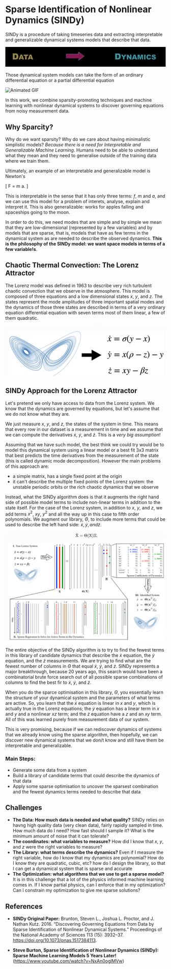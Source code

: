 # Sparse Identification of Nonlinear Dynamics (SINDy)

SINDy is a procedure of taking timeseries data and extracting interpretable and generalizable dynamical systems models that describe that data.

![Data Dynamics](imgs/data_dynamics.png)

Those dynamical system models can take the form of an ordinary differential equation or a partial differential equation

![Animated GIF](gifs/lorenz.gif)

 In this work, we combine sparsity-promoting techniques and machine learning with nonlinear dynamical systems to discover governing equations from noisy measurement data.

 ## Why Sparcity?

 Why do we want sparsity? Why do we care about having minimalistic simplistic models? *Because there is a need for Interpretable and Generalizable Machine Learning*. Humans need to be able to understand what they mean and they need to generalise outside of the training data where we train them.

 Ultimately, an example of an interpretable and generalizable model is Newton's

 \[ F = m a. \]

This is interpretable in the sense that it has only three terms: $f$, $m$ and $a$, and we can use this model for a problem of interets, analyse, explain and interpret it. This is also generalizable: works for apples falling and spaceships going to the moon. 

In order to do this, we need modes that are simple and by simple we mean that they are low-dimensional (represented by a few variables) and by models that are sparse, that is, models that have as few terms in the dynamical system as are needed to describe the observed dynamics. **This is the philosophy of the SINDy model: we want space models in terms of a few variable!s**. 

## Chaotic Thermal Convection: The Lorenz Attractor

The Lorenz model was defined in 1963 to describe very rich turbulent chaotic convection that we observe in the atmosphere. This model is composed of three equations and a low dimensional states $x$, $y$, and $z$. The states represent the mode amplitudes of three important spatial modes and the dynamics of those three states are described in terms of a very ordinary equation differential equation with seven terms most of them linear, a few of them quadratic.

![Lorenz Model](imgs/lorenz_model.png)

## SINDy Approach for the Lorenz Attractor

Let's pretend we only have access to data from the Lorenz system. We know that the dynamics are governed by equations, but let's assume that we do not know what they are. 

We just measure $x$, $y$, and $z$, the states of the system in time. This means that every row in our dataset is a measurement in time and we assume that we can compute the derivatives $\dot{x}$, $\dot{y}$, and $\dot{z}$. This is a *very big assumption*!

Assuming that we have such model, the best think we could try would be to model this dynamical system using a linear model or a best fit 3x3 matrix that best predicts the time derivatives from the measurement of the state (this is called dynamic mode decomposition). However the main problems of this approach are:

- a simple matrix, has a single fixed point at the origin
- it can't describe the multiple fixed points of the Lorenz system: the unstable periodic orbits or the rich chaotic dynamics that we observe

Instead, what the SINDy algorithm does is that it augments the right hand side of possible model terms to include non-linear terms in addition to the state itself. For the case of the Lorenz system, in addition to $x$, $y$, and $z$, we add terms $x^2$, $xy$, $y^2$ and all the way up in this case to fifth order polynomials. We augment our library, $\Theta$, to include more terms that could be used to describe the left hand side: $\dot{x}, \dot{y}, and \dot{z}$. 

![SINDy](imgs/sindy.png)

The entire objective of the SINDy algorithm is to try to find the fewest terms in this library of candidate dynamics that describe the $\dot{x}$ equation, the $\dot{y}$ equation, and the $\dot{z}$ measurements. We are trying to find what are the fewest number of columns in $\Theta$ that equal $\dot{x}$, $\dot{y}$, and $\dot{z}$. SINDy represents a major breakthrough, because 20 years ago, this search would have been a combinatorial brute force search out of all possible sparse combinations of columns to find the best fir to $\dot{x}$, $\dot{y}$, and $\dot{z}$. 

When you do the sparce optimisation in this library, $\Theta$, you essentially learn the structure of your dynamical system and the parameters of what terms are active. So, you learn that the $\dot{x}$ equation is linear in $x$ and $y$, which is actually true in the Lorenz equations; the $\dot{y}$ equation has a linear term in $x$ and $y$ and a nonlinear $xz$ term; and the $\dot{z}$ equation have a $z$ and an $xy$ term. All of this was learned purely from measurement data of our system. 

This is very promising, because if we can rediscover dynamics of systems that we already know using the sparse algorithm, then hopefully, we can discover new dynamical systems that we don/t know and still have them be interpretable and generalizable. 

### Main Steps:

- Generate some data from a system 
- Build a library of candidate terms that could describe the dynamics of that data
- Apply some sparse optimisation to uncover the sparsest combination and the fewest dynamics terms needed to describe that data

## Challenges

- **The Data: How much data is needed and what quality?** SINDy relies on havng high quality data (very clean data), fairly rapidly sampled in time. How much data do I need? How fast should I sample it? What is the minimum amount of noise that it can tolerate? 
- **The coordinates: what variables to measure?** How did I know that $x$, $y$, and $z$ were the right variables to measure?
- **The Library: what terms describe the dynamics?** Even if I measure the right variable, how do I know that my dynamics are polynomial? How do I know they are quadratic, cubic, etc? how do I design the library, so that I can get a dynamical system that is sparse and accurate 
- **The Optimization: what algorithms that we use to get a sparse model?** It is in this challenge that a lot of the physics informed machine learning comes in. If I know partial physics, can I enforce that in my optimization? Can I constrain my optimization to give me sparse solutions?

## References


- **SINDy Original Paper:** 
Brunton, Steven L., Joshua L. Proctor, and J. Nathan Kutz. 2016. “Discovering Governing Equations from Data by Sparse Identification of Nonlinear Dynamical Systems.” Proceedings of the National Academy of Sciences 113 (15): 3932–37. https://doi.org/10.1073/pnas.1517384113.

- **Steve Burton, Sparse Identification of Nonlinear Dynamics (SINDy): Sparse Machine Learning Models 5 Years Later!**
(https://www.youtube.com/watch?v=NxAn0oglMVw)